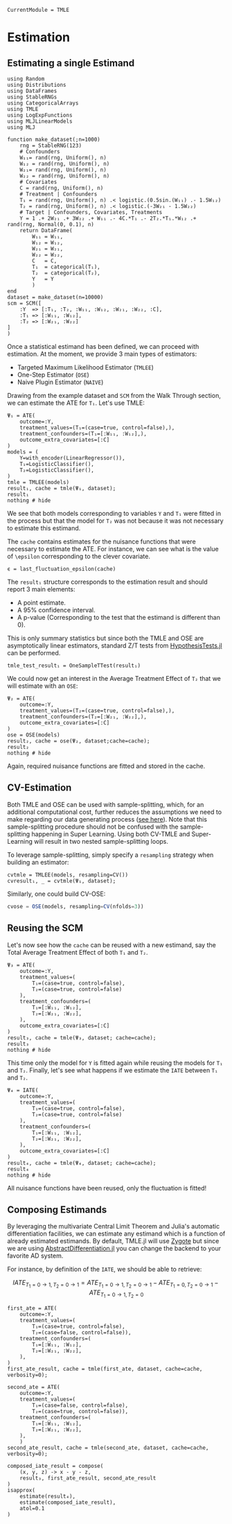 ```@meta
CurrentModule = TMLE
```

# Estimation

## Estimating a single Estimand

```@setup estimation
using Random
using Distributions
using DataFrames
using StableRNGs
using CategoricalArrays
using TMLE
using LogExpFunctions
using MLJLinearModels
using MLJ

function make_dataset(;n=1000)
    rng = StableRNG(123)
    # Confounders
    W₁₁= rand(rng, Uniform(), n)
    W₁₂ = rand(rng, Uniform(), n)
    W₂₁= rand(rng, Uniform(), n)
    W₂₂ = rand(rng, Uniform(), n)
    # Covariates
    C = rand(rng, Uniform(), n)
    # Treatment | Confounders
    T₁ = rand(rng, Uniform(), n) .< logistic.(0.5sin.(W₁₁) .- 1.5W₁₂)
    T₂ = rand(rng, Uniform(), n) .< logistic.(-3W₂₁ - 1.5W₂₂)
    # Target | Confounders, Covariates, Treatments
    Y = 1 .+ 2W₂₁ .+ 3W₂₂ .+ W₁₁ .- 4C.*T₁ .- 2T₂.*T₁.*W₁₂ .+ rand(rng, Normal(0, 0.1), n)
    return DataFrame(
        W₁₁ = W₁₁, 
        W₁₂ = W₁₂,
        W₂₁ = W₂₁,
        W₂₂ = W₂₂,
        C   = C,
        T₁  = categorical(T₁),
        T₂  = categorical(T₂),
        Y   = Y
        )
end
dataset = make_dataset(n=10000)
scm = SCM([
    :Y  => [:T₁, :T₂, :W₁₁, :W₁₂, :W₂₁, :W₂₂, :C],
    :T₁ => [:W₁₁, :W₁₂],
    :T₂ => [:W₂₁, :W₂₂]
]
)
```

Once a statistical estimand has been defined, we can proceed with estimation. At the moment, we provide 3 main types of estimators:

- Targeted Maximum Likelihood Estimator (`TMLEE`)
- One-Step Estimator (`OSE`)
- Naive Plugin Estimator (`NAIVE`)

Drawing from the example dataset and `SCM` from the Walk Through section, we can estimate the ATE for `T₁`. Let's use TMLE:

```@example estimation
Ψ₁ = ATE(
    outcome=:Y, 
    treatment_values=(T₁=(case=true, control=false),),
    treatment_confounders=(T₁=[:W₁₁, :W₁₂],),
    outcome_extra_covariates=[:C]
)
models = (
    Y=with_encoder(LinearRegressor()), 
    T₁=LogisticClassifier(),
    T₂=LogisticClassifier(),
)
tmle = TMLEE(models)
result₁, cache = tmle(Ψ₁, dataset);
result₁
nothing # hide
```

We see that both models corresponding to variables `Y` and `T₁` were fitted in the process but that the model for `T₂` was not because it was not necessary to estimate this estimand.

The `cache` contains estimates for the nuisance functions that were necessary to estimate the ATE. For instance, we can see what is the value of ``\epsilon`` corresponding to the clever covariate.

```@example estimation
ϵ = last_fluctuation_epsilon(cache)
```

The `result₁` structure corresponds to the estimation result and should report 3 main elements:

- A point estimate.
- A 95% confidence interval.
- A p-value (Corresponding to the test that the estimand is different than 0).

This is only summary statistics but since both the TMLE and OSE are asymptotically linear estimators, standard Z/T tests from [HypothesisTests.jl](https://juliastats.org/HypothesisTests.jl/stable/) can be performed.

```@example estimation
tmle_test_result₁ = OneSampleTTest(result₁)
```

We could now get an interest in the Average Treatment Effect of `T₂` that we will estimate with an `OSE`:

```@example estimation
Ψ₂ = ATE(
    outcome=:Y, 
    treatment_values=(T₂=(case=true, control=false),),
    treatment_confounders=(T₂=[:W₂₁, :W₂₂],),
    outcome_extra_covariates=[:C]
)
ose = OSE(models)
result₂, cache = ose(Ψ₂, dataset;cache=cache);
result₂
nothing # hide
```

Again, required nuisance functions are fitted and stored in the cache.

## CV-Estimation

Both TMLE and OSE can be used with sample-splitting, which, for an additional computational cost, further reduces the assumptions we need to make regarding our data generating process ([see here](https://arxiv.org/abs/2203.06469)). Note that this sample-splitting procedure should not be confused with the sample-splitting happening in Super Learning. Using both CV-TMLE and Super-Learning will result in two nested sample-splitting loops.

To leverage sample-splitting, simply specify a `resampling` strategy when building an estimator:

```@example estimation
cvtmle = TMLEE(models, resampling=CV())
cvresult₁, _ = cvtmle(Ψ₁, dataset);
```

Similarly, one could build CV-OSE:

```julia
cvose = OSE(models, resampling=CV(nfolds=3))
```

## Reusing the SCM

Let's now see how the `cache` can be reused with a new estimand, say the Total Average Treatment Effect of both `T₁` and `T₂`.

```@example estimation
Ψ₃ = ATE(
    outcome=:Y, 
    treatment_values=(
        T₁=(case=true, control=false), 
        T₂=(case=true, control=false)
    ),
    treatment_confounders=(
        T₁=[:W₁₁, :W₁₂], 
        T₂=[:W₂₁, :W₂₂],
    ),
    outcome_extra_covariates=[:C]
)
result₃, cache = tmle(Ψ₃, dataset; cache=cache);
result₃
nothing # hide
```

This time only the model for `Y` is fitted again while reusing the models for `T₁` and `T₂`. Finally, let's see what happens if we estimate the `IATE` between `T₁` and `T₂`.

```@example estimation
Ψ₄ = IATE(
    outcome=:Y, 
    treatment_values=(
        T₁=(case=true, control=false), 
        T₂=(case=true, control=false)
    ),
    treatment_confounders=(
        T₁=[:W₁₁, :W₁₂], 
        T₂=[:W₂₁, :W₂₂],
    ),
    outcome_extra_covariates=[:C]
)
result₄, cache = tmle(Ψ₄, dataset; cache=cache);
result₄
nothing # hide
```

All nuisance functions have been reused, only the fluctuation is fitted!

## Composing Estimands

By leveraging the multivariate Central Limit Theorem and Julia's automatic differentiation facilities, we can estimate any estimand which is a function of already estimated estimands. By default, TMLE.jl will use [Zygote](https://fluxml.ai/Zygote.jl/latest/) but since we are using [AbstractDifferentiation.jl](https://github.com/JuliaDiff/AbstractDifferentiation.jl) you can change the backend to your favorite AD system.

For instance, by definition of the ``IATE``, we should be able to retrieve:

```math
IATE_{T_1=0 \rightarrow 1, T_2=0 \rightarrow 1} = ATE_{T_1=0 \rightarrow 1, T_2=0 \rightarrow 1} - ATE_{T_1=0, T_2=0 \rightarrow 1} - ATE_{T_1=0 \rightarrow 1, T_2=0}
```

```@example estimation
first_ate = ATE(
    outcome=:Y, 
    treatment_values=(
        T₁=(case=true, control=false), 
        T₂=(case=false, control=false)),
    treatment_confounders=(
        T₁=[:W₁₁, :W₁₂], 
        T₂=[:W₂₁, :W₂₂],
    ),
)
first_ate_result, cache = tmle(first_ate, dataset, cache=cache, verbosity=0);

second_ate = ATE(
    outcome=:Y, 
    treatment_values=(
        T₁=(case=false, control=false), 
        T₂=(case=true, control=false)),
    treatment_confounders=(
        T₁=[:W₁₁, :W₁₂], 
        T₂=[:W₂₁, :W₂₂],
    ),
    )
second_ate_result, cache = tmle(second_ate, dataset, cache=cache, verbosity=0);

composed_iate_result = compose(
    (x, y, z) -> x - y - z, 
    result₃, first_ate_result, second_ate_result
)
isapprox(
    estimate(result₄),
    estimate(composed_iate_result),
    atol=0.1
)
```
